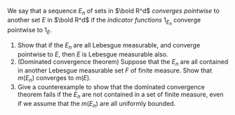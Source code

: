 We say that a sequence $E_n$ of sets in $\bold R^d$ $converges\ pointwise$ to another set $E$ in $\bold R^d$ if the $indicator\ functions$ $1_{E_n}$ converge pointwise to $1_E$.
1. Show that if the $E_n$ are all Lebesgue measurable, and converge pointwise to $E$, then $E$ is Lebesgue measurable also.
2. (Dominated convergence theorem) Suppose that the $E_n$ are all contained in another Lebesgue measurable set $F$ of finite measure. Show that $m(E_n)$ converges to $m(E)$.
3. Give a counterexample to show that the dominated convergence theorem fails if the $E_n$ are not contained in a set of finite measure, even if we assume that the $m(E_n)$ are all uniformly bounded.